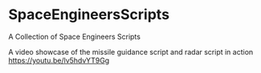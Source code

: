 # SpaceEngineersScripts
A Collection of Space Engineers Scripts


A video showcase of the missile guidance script and radar script in action
https://youtu.be/lv5hdvYT9Gg
